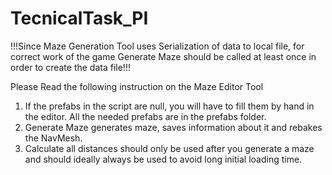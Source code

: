 # TecnicalTask_PI

!!!Since Maze Generation Tool uses Serialization of data to local file, for correct work of the game Generate Maze should be called at least once in order to create the data file!!!

Please Read the following instruction on the Maze Editor Tool
1) If the prefabs in the script are null, you will have to fill them by hand in the editor. All the needed prefabs are in the prefabs folder.
2) Generate Maze generates maze, saves information about it and rebakes the NavMesh.
3) Calculate all distances should only be used after you generate a maze and should ideally always be used to avoid long initial loading time.
